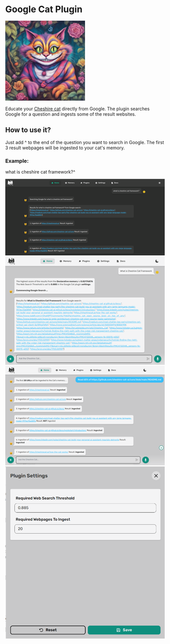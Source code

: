 # Google Cat Plugin
<img width="50%" src="https://raw.githubusercontent.com/pazoff/Google-Cat-Plugin/main/google-cat-logo.jpg">

Educate your [Cheshire cat](https://github.com/cheshire-cat-ai/core) directly from Google. The plugin searches Google for a question and ingests some of the result websites.

## How to use it?
Just add ^ to the end of the question you want to search in Google. The first 3 result webpages will be ingested to your cat's memory.
### Example:
what is cheshire cat framework?^

<img src="https://github.com/pazoff/Google-Cat-Plugin/blob/0a188f1e3a590aa79ddc983e458cd6889a852cbc/google-cat-demo.png">

<img src="https://raw.githubusercontent.com/pazoff/Google-Cat-Plugin/main/img/google-cat-auto-search.png">

<img src="https://raw.githubusercontent.com/pazoff/Google-Cat-Plugin/main/img/google-cat-ingesting.png">

<img src="https://raw.githubusercontent.com/pazoff/Google-Cat-Plugin/main/img/google-cat-settings.png">

